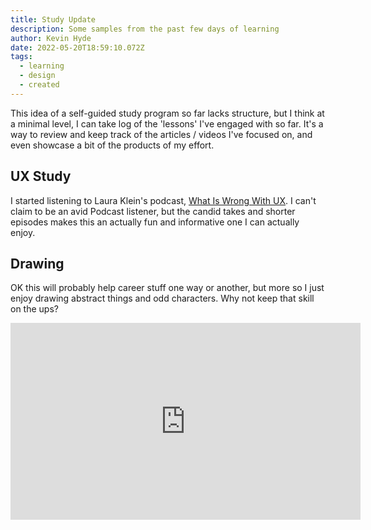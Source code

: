 ```yaml
---
title: Study Update
description: Some samples from the past few days of learning
author: Kevin Hyde
date: 2022-05-20T18:59:10.072Z
tags:
  - learning
  - design
  - created
---
```

This idea of a self-guided study program so far lacks structure, but I think at a minimal level, I can take log of the 'lessons' I've engaged with so far. It's a way to review and keep track of the articles / videos I've focused on, and even showcase a bit of the products of my effort. 

## UX Study

I started listening to Laura Klein's podcast, [What Is Wrong With UX](https://www.usersknow.com/podcast). I can't claim to be an avid Podcast listener, but the candid takes and shorter episodes makes this an actually fun and informative one I can actually enjoy. 

## Drawing

OK this will probably help career stuff one way or another, but more so I just enjoy drawing abstract things and odd characters. Why not keep that skill on the ups?

<iframe width="560" height="315" src="https://www.youtube.com/embed/3-g2v9BFb28" title="YouTube video player" frameborder="0" allow="accelerometer; autoplay; clipboard-write; encrypted-media; gyroscope; picture-in-picture" allowfullscreen></iframe>